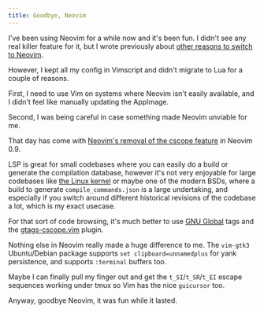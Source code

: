 ```yaml
---
title: Goodbye, Neovim
---
```


I've been using Neovim for a while now and it's been fun. I didn't see any real killer feature for it, but I wrote previously about [other reasons to switch to Neovim](other-reasons-to-switch-to-neovim).

However, I kept all my config in Vimscript and didn't migrate to Lua for a couple of reasons.

First, I need to use Vim on systems where Neovim isn't easily available, and I didn't feel like manually updating the AppImage.

Second, I was being careful in case something made Neovim unviable for me.

That day has come with [Neovim's removal of the cscope feature](https://github.com/neovim/neovim/pull/20545) in Neovim 0.9.

LSP is great for small codebases where you can easily do a build or generate the compilation database, however it's not very enjoyable for large codebases like [the Linux kernel](https://git.kernel.org/pub/scm/linux/kernel/git/torvalds/linux.git/) or maybe one of the modern BSDs, where a build to generate `compile_commands.json` is a large undertaking, and especially if you switch around different historical revisions of the codebase a lot, which is my exact usecase.

For that sort of code browsing, it's much better to use [GNU Global](https://www.gnu.org/software/global/) tags and the [gtags-cscope.vim](https://cvs.savannah.gnu.org/viewvc/*checkout*/global/global/gtags-cscope.vim) plugin.

Nothing else in Neovim really made a huge difference to me. The `vim-gtk3` Ubuntu/Debian package supports `set clipboard=unnamedplus` for yank persistence, and supports `:terminal` buffers too.

Maybe I can finally pull my finger out and get the `t_SI`/`t_SR`/`t_EI` escape sequences working under tmux so Vim has the nice `guicursor` too.

Anyway, goodbye Neovim, it was fun while it lasted.
